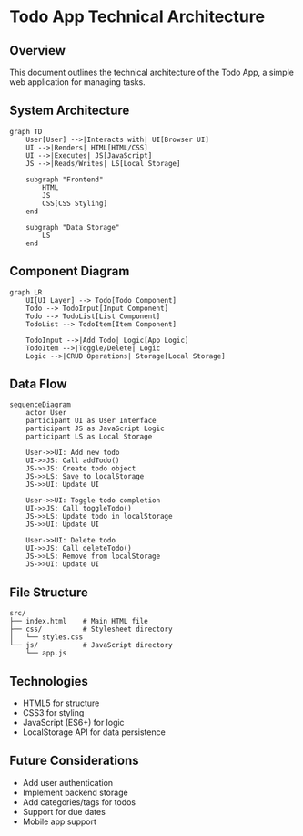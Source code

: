 # Todo App Technical Architecture

## Overview
This document outlines the technical architecture of the Todo App, a simple web application for managing tasks.

## System Architecture

```mermaid
graph TD
    User[User] -->|Interacts with| UI[Browser UI]
    UI -->|Renders| HTML[HTML/CSS]
    UI -->|Executes| JS[JavaScript]
    JS -->|Reads/Writes| LS[Local Storage]
    
    subgraph "Frontend"
        HTML
        JS
        CSS[CSS Styling]
    end
    
    subgraph "Data Storage"
        LS
    end
```

## Component Diagram

```mermaid
graph LR
    UI[UI Layer] --> Todo[Todo Component]
    Todo --> TodoInput[Input Component]
    Todo --> TodoList[List Component]
    TodoList --> TodoItem[Item Component]
    
    TodoInput -->|Add Todo| Logic[App Logic]
    TodoItem -->|Toggle/Delete| Logic
    Logic -->|CRUD Operations| Storage[Local Storage]
```

## Data Flow

```mermaid
sequenceDiagram
    actor User
    participant UI as User Interface
    participant JS as JavaScript Logic
    participant LS as Local Storage
    
    User->>UI: Add new todo
    UI->>JS: Call addTodo()
    JS->>JS: Create todo object
    JS->>LS: Save to localStorage
    JS->>UI: Update UI
    
    User->>UI: Toggle todo completion
    UI->>JS: Call toggleTodo()
    JS->>LS: Update todo in localStorage
    JS->>UI: Update UI
    
    User->>UI: Delete todo
    UI->>JS: Call deleteTodo()
    JS->>LS: Remove from localStorage
    JS->>UI: Update UI
```

## File Structure

```
src/
├── index.html    # Main HTML file
├── css/          # Stylesheet directory
│   └── styles.css
└── js/           # JavaScript directory
    └── app.js
```

## Technologies
- HTML5 for structure
- CSS3 for styling
- JavaScript (ES6+) for logic
- LocalStorage API for data persistence

## Future Considerations
- Add user authentication
- Implement backend storage
- Add categories/tags for todos
- Support for due dates
- Mobile app support